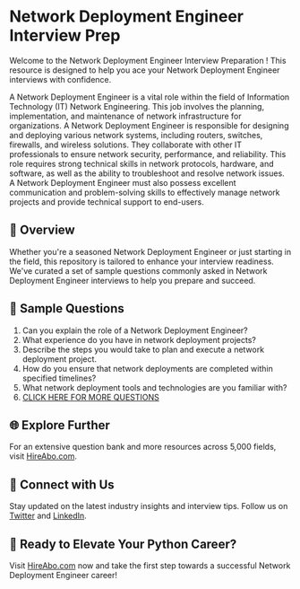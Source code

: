 # Network Deployment Engineer Interview Prep

Welcome to the Network Deployment Engineer Interview Preparation ! This resource is designed to help you ace your Network Deployment Engineer interviews with confidence.

A Network Deployment Engineer is a vital role within the field of Information Technology (IT) Network Engineering. This job involves the planning, implementation, and maintenance of network infrastructure for organizations. A Network Deployment Engineer is responsible for designing and deploying various network systems, including routers, switches, firewalls, and wireless solutions. They collaborate with other IT professionals to ensure network security, performance, and reliability. This role requires strong technical skills in network protocols, hardware, and software, as well as the ability to troubleshoot and resolve network issues. A Network Deployment Engineer must also possess excellent communication and problem-solving skills to effectively manage network projects and provide technical support to end-users.

## 🚀 Overview

Whether you're a seasoned Network Deployment Engineer or just starting in the field, this repository is tailored to enhance your interview readiness. We've curated a set of sample questions commonly asked in Network Deployment Engineer interviews to help you prepare and succeed.

## 📝 Sample Questions

1. Can you explain the role of a Network Deployment Engineer?
2. What experience do you have in network deployment projects?
3. Describe the steps you would take to plan and execute a network deployment project.
4. How do you ensure that network deployments are completed within specified timelines?
5. What network deployment tools and technologies are you familiar with?
6. [CLICK HERE FOR MORE QUESTIONS](https://hireabo.com/job/0_1_35/Network%20Deployment%20Engineer)

## 🌐 Explore Further

For an extensive question bank and more resources across 5,000 fields, visit [HireAbo.com](https://www.hireabo.com).

## 📱 Connect with Us

Stay updated on the latest industry insights and interview tips. Follow us on [Twitter](https://twitter.com/hireabo) and [LinkedIn](https://www.linkedin.com/in/hire-abo-3609972a8/).

## 🚀 Ready to Elevate Your Python Career?

Visit [HireAbo.com](https://www.hireabo.com) now and take the first step towards a successful Network Deployment Engineer career!